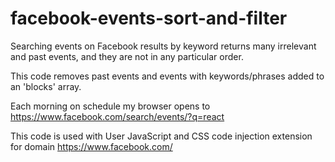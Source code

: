 # facebook-events-sort-and-filter

Searching events on Facebook results by keyword returns many irrelevant and past events, and they are not in any particular order. 

This code removes past events and events with keywords/phrases added to an 'blocks' array.

Each morning on schedule my browser opens to https://www.facebook.com/search/events/?q=react

This code is used with User JavaScript and CSS code injection extension for domain https://www.facebook.com/
